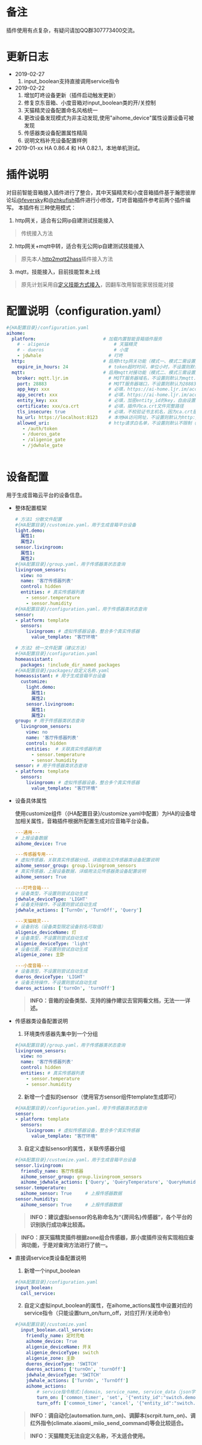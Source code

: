 # 备注
插件使用有点复杂，有疑问请加QQ群307773400交流。

# 更新日志
- 2019-02-27
  1. input_boolean支持直接调用service指令
- 2019-02-22
  1. 增加叮咚设备更新（插件启动触发更新）
  2. 修复京东音箱、小度音箱对input_boolean类的开/关控制
  3. 天猫精灵设备配置命名风格统一
  4. 更改设备发现模式为非主动发现,使用"aihome_device"属性设置设备可被发现
  5. 传感器类设备配置属性精简
  6. 说明文档补充设备配置样例
- 2019-01-xx
  HA 0.86.4 和 HA 0.82.1，本地单机测试。

# 插件说明
对目前智能音箱接入插件进行了整合，其中天猫精灵和小度音箱插件基于瀚思彼岸论坛[@feversky](https://bbs.hassbian.com/thread-4758-1-1.html)和[@zhkufish](https://bbs.hassbian.com/thread-5417-1-1.html)插件进行小修改，叮咚音箱插件参考前两个插件编写。
本插件有三种使用模式：

1. http网关，适合有公网ip自建测试技能接入
> 传统接入方法

2. http网关+mqtt中转，适合有无公网ip自建测试技能接入
> 原先本人[http2mqtt2hass](https://github.com/cnk700i/http2mqtt2hass)插件接入方法

3. mqtt，技能接入，目前技能暂未上线
> 原先计划采用自[定义技能方式接入](https://ljr.im/2019/01/20/aihomesmart-speaker-universal-access-platform/)，因翻车改用智能家居技能对接
# 配置说明（configuration.yaml）
```yaml
#{HA配置目录}/configuration.yaml
aihome:
  platform:                         # 加载内置智能音箱插件服务
    # - aligenie                        # 天猫精灵
    # - dueros                          # 小度
    - jdwhale                         # 叮咚
  http:                             # 启用http网关功能（模式一、模式二需设置）
    expire_in_hours: 24               # token超时时间，单位小时，不设置则默认24h
  mqtt:                             # 启用mqtt对接功能（模式二、模式三需设置）
    broker: mqtt.ljr.im               # MQTT服务器域名，不设置则默认为mqtt.ljr.im
    port: 28883                       # MQTT服务器端口，不设置则默认为28883
    app_key: xxx                      # 必填，https://ai-home.ljr.im/account/获取
    app_secret: xxx                   # 必填，https://ai-home.ljr.im/account/获取
    entity_key: xxx                   # 必填，加密entity_id的key，自由设置16位字符串
    certificate: xxx/ca.crt           # 必填，插件内ca.crt文件完整路径
    tls_insecure: true                # 必填，不校验证书主机名，因为ca.crt是自签证书，设置true
    ha_url: https://localhost:8123    # 本地HA访问网址，不设置则默认为http://localhost:8123
    allowed_uri:                      # http请求白名单，不设置则默认不限制（模式一、模式二才有效）
      - /auth/token
      - /dueros_gate
      - /aligenie_gate
      - /jdwhale_gate
     
```
# 设备配置
用于生成音箱云平台的设备信息。
- 整体配置框架
  ```yaml
  # 方法1 分散文件配置
  #{HA配置目录}/customize.yaml，用于生成音箱平台设备
  light.demo:
    属性1:
    属性2:
  sensor.livingroom:
    属性1:
    属性2:
  #{HA配置目录}/group.yaml，用于传感器类状态查询
  livingroom_sensors:
    view: no
    name: '客厅传感器列表'
    control: hidden
    entities: # 真实传感器列表
      - sensor.temperature
      - sensor.humidity
  #{HA配置目录}/configuration.yaml，用于传感器类状态查询
  sensor:
  - platform: template
    sensors:
      livingroom: # 虚拟传感器设备，整合多个真实传感器
        value_template: "客厅环境"
  ```
  ```yaml
  # 方法2 统一文件配置（建议方法）
  #{HA配置目录}/configuration.yaml
  homeassistant:
    packages: !include_dir_named packages
  #{HA配置目录}/packages/自定义名称.yaml
  homeassistant: # 用于生成音箱平台设备
    customize:
      light.demo:
        属性1:
        属性2:
      sensor.livingroom:
        属性1:
        属性2:
  group: # 用于传感器类状态查询
    livingroom_sensors:
      view: no
      name: '客厅传感器列表'
      control: hidden
      entities:  # 关联真实传感器列表
        - sensor.temperature
        - sensor.humidity
  sensor: # 用于传感器类状态查询
  - platform: template
    sensors:
      livingroom: # 虚拟传感器设备，整合多个真实传感器
        value_template: "客厅环境"
  ```
- 设备具体属性
  
  使用customize组件（{HA配置目录}/customize.yaml中配置）为HA的设备增加相关属性，音箱插件根据所配置生成对应音箱平台设备。
  ```yaml
  ---通用---
  # 上报设备数据
  aihome_device: True
  ```
  ```yaml
  ---传感器专用---
  # 虚拟传感器，关联真实传感器分组，详细用法见传感器类设备配置说明
  aihome_sensor_group: group.livingroom_sensors
  # 真实传感器，上报设备数据，详细用法见传感器类设备配置说明
  aihome_sensor: True
  ```
  ```yaml
  ---叮咚音箱---
  # 设备类型，不设置则尝试自动生成
  jdwhale_deviceType: 'LIGHT'
  # 设备支持操作，不设置则尝试自动生成
  jdwhale_actions: ['TurnOn', 'TurnOff', 'Query']
  ```
  ```yaml
  ---天猫精灵---
  # 设备别名（设备类型限定设备别名可取值）
  aligenie_deviceName: 灯
  # 设备类型，不设置则尝试自动生成
  aligenie_deviceType: 'light'
  # 设备位置，不设置则尝试自动生成
  aligenie_zone: 主卧
  ```
  ```yaml
  ---小度音箱---
  # 设备类型，不设置则尝试自动生成
  dueros_deviceType: 'LIGHT'
  # 设备支持操作，不设置则尝试自动生成
  dueros_actions: ['turnOn', 'turnOff']
  ```
  > __INFO：音箱的设备类型、支持的操作建议去官网看文档，无法一一详述。__
- 传感器类设备配置说明
  1. 环境类传感器先集中到一个分组
  ```yaml
  #{HA配置目录}/group.yaml，用于传感器类状态查询
  livingroom_sensors:
    view: no
    name: '客厅传感器列表'
    control: hidden
    entities: # 真实传感器列表
      - sensor.temperature
      - sensor.humidity
  ```
  2. 新增一个虚拟的sensor（使用官方sensor组件template生成即可）
  ```yaml
  #{HA配置目录}/configuration.yaml，用于传感器类状态查询
  sensor:
  - platform: template
    sensors:
      livingroom: # 虚拟传感器设备，整合多个真实传感器
        value_template: "客厅环境"
  ```
  3. 自定义虚拟sensor的属性，关联传感器分组
  ```yaml
  #{HA配置目录}/customize.yaml，用于生成音箱平台设备
  sensor.livingroom:
    friendly_name: 客厅传感器
    aihome_sensor_group: group.livingroom_sensors
    aihome_jdwhale_actions: ['Query', 'QueryTemperature', 'QueryHumidity'] # 根据真实传感器及音箱平台支持的类型设置
  sensor.temperature:
    aihome_sensor: True     # 上报传感器数据
  sensor.humidity:
    aihome_sensor: True     # 上报传感器数据
  ```
  >__INFO：建议虚拟sensor的名称命名为“{房间名}传感器”，各个平台的识别执行成功率比较高。__
  
>__INFO：原天猫精灵插件根据zone组合传感器，原小度插件没有实现相应查询功能，于是对查询方法进行了统一。__

- 直接调service类设备配置说明
  1. 新增一个input_boolean
  ```yaml
  #{HA配置目录}/configuration.yaml
  input_boolean:
    call_service:
  ```
  2. 自定义虚拟input_boolean的属性，在aihome_actions属性中设置对应的service指令（只能设置turn_on/turn_off，对应打开/关闭命令）
  ```yaml
  #{HA配置目录}/customize.yaml
    input_boolean.call_service:  
      friendly_name: 定时充电
      aihome_device: True
      aligenie_deviceName: 开关
      aligenie_deviceType: switch
      aligenie_zone: 主卧
      dueros_deviceType: 'SWITCH'
      dueros_actions: ['turnOn', 'turnOff']
      jdwhale_deviceType: 'SWITCH'
      jdwhale_actions: ['TurnOn', 'TurnOff']
      aihome_actions:
          # service指令格式:[domain, service_name, service_data（json字符串）]，具体内容需参见相应组件的服务定义。
          turn_on: ['common_timer', 'set', '{"entity_id":"switch.demo","duration":"01:00:00","operation":"off"}'] # 打开命令
          turn_off: ['common_timer', 'cancel', '{"entity_id":"switch.demo"}'] # 关闭命令
  ```
  >__INFO：调自动化(automation.turn_on)、调脚本(scrpit.turn_on)、调红外指令(climate.xiaomi_miio_send_command)等会比较适合。__

  >__INFO：天猫精灵无法自定义名称，不太适合使用。__
